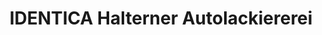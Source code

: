 ---
title: "IDENTICA Halterner Autolackiererei"
url: /haltern-am-see/identica-halterner-autolackiererei/
shop: Autowerkstatt
---